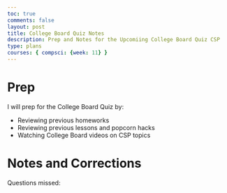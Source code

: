 ```yaml
---
toc: true
comments: false
layout: post
title: College Board Quiz Notes
description: Prep and Notes for the Upcomiing College Board Quiz CSP
type: plans
courses: { compsci: {week: 11} }
---
```


# Prep
I will prep for the College Board Quiz by:
- Reviewing previous homeworks
- Reviewing previous lessons and popcorn hacks
- Watching College Board videos on CSP topics

# Notes and Corrections
Questions missed:
